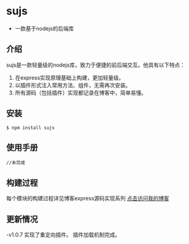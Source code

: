 # sujs
- 一款基于nodejs的后端库

## 介绍
sujs是一款轻量级的nodejs库，致力于便捷的前后端交互。他具有以下特点：
 1. 在express实现原理基础上构建，更加轻量级。
 2. 以插件形式注入常用方法、组件，无需再次安装。
 3. 所有源码（包括插件）实现都记录在博客中，简单易懂。
## 安装
```
$ npm install sujs
```
## 使用手册
```
//未完成
```
## 构建过程
 每个模块的构建过程详见博客express源码实现系列
<a href="https://betasu.github.io/archives/">点击访问我的博客</a>

## 更新情况
 -v1.0.7
	实现了重定向插件。
	插件加载机制完成。



